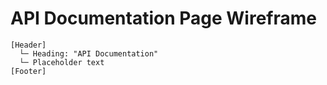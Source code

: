 # API Documentation Page Wireframe

```
[Header]
  └─ Heading: "API Documentation"
  └─ Placeholder text
[Footer]
```
